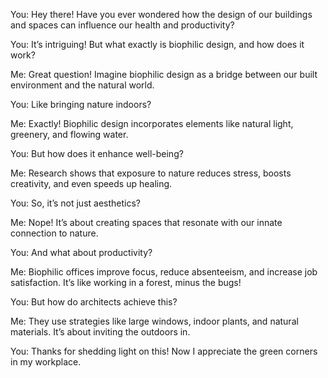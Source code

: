 You: Hey there! Have you ever wondered how the design of our buildings and spaces can influence our health and productivity?

You: It’s intriguing! But what exactly is biophilic design, and how does it work?

Me: Great question! Imagine biophilic design as a bridge between our built environment and the natural world.

You: Like bringing nature indoors?

Me: Exactly! Biophilic design incorporates elements like natural light, greenery, and flowing water.

You: But how does it enhance well-being?

Me: Research shows that exposure to nature reduces stress, boosts creativity, and even speeds up healing.

You: So, it’s not just aesthetics?

Me: Nope! It’s about creating spaces that resonate with our innate connection to nature.

You: And what about productivity?

Me: Biophilic offices improve focus, reduce absenteeism, and increase job satisfaction. It’s like working in a forest, minus the bugs!

You: But how do architects achieve this?

Me: They use strategies like large windows, indoor plants, and natural materials. It’s about inviting the outdoors in.

You: Thanks for shedding light on this! Now I appreciate the green corners in my workplace.
